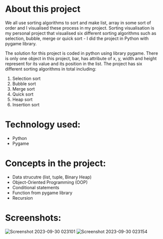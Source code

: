 # About this project
We all use sorting algorithms to sort and make list, array in some sort of order and I visualised these process in my project. Sorting visualisation is my personal project that visualised six different sorting algorithms such as selection, bubble, merge or quick sort - I did the project in Python with pygame library.

The solution for this project is coded in python using library pygame. There is only one object in this project, bar, has attribute of x, y, width and height represent for its value and its position in the list. The project has six different sorting algorithms in total including:
1. Selection sort
2. Bubble sort
3. Merge sort
4. Quick sort
5. Heap sort
6. Insertion sort

# Technology used:
* Python
* Pygame

# Concepts in the project:
* Data strucutre (list, tuple, Binary Heap)
* Object-Oriented Programming (OOP)
* Conditional statements
* Function from pygame library
* Recursion

# Screenshots:
![Screenshot 2023-09-30 023101](https://github.com/Deepak-Dhanoliya/Sorting-Visualizer-using-pygame/assets/112553984/eac83bc1-baa5-4608-814b-f829eccdbfb5)
![Screenshot 2023-09-30 023154](https://github.com/Deepak-Dhanoliya/Sorting-Visualizer-using-pygame/assets/112553984/382fc604-dfa7-471b-9426-32e49050d532)


